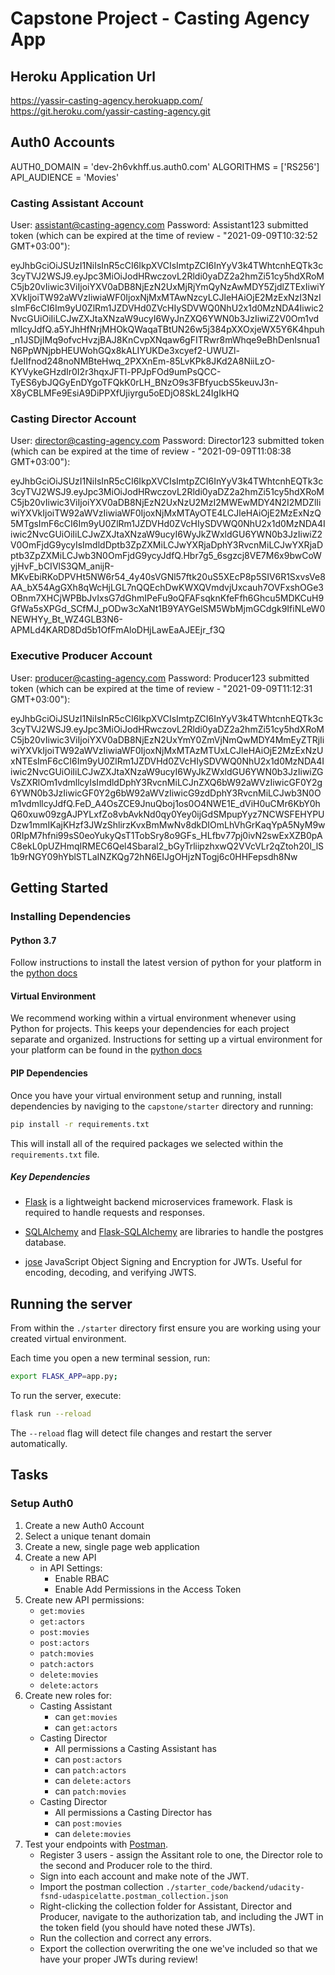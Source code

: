# Capstone Project - Casting Agency App

## Heroku Application Url

https://yassir-casting-agency.herokuapp.com/ 
https://git.heroku.com/yassir-casting-agency.git

## Auth0 Accounts

AUTH0_DOMAIN = 'dev-2h6vkhff.us.auth0.com'
ALGORITHMS = ['RS256']
API_AUDIENCE = 'Movies'

### Casting Assistant Account

User: assistant@casting-agency.com
Password: Assistant123
submitted token (which can be expired at the time of review - "2021-09-09T10:32:52 GMT+03:00"):

eyJhbGciOiJSUzI1NiIsInR5cCI6IkpXVCIsImtpZCI6InYyV3k4TWhtcnhEQTk3c3cyTVJ2WSJ9.eyJpc3MiOiJodHRwczovL2Rldi0yaDZ2a2hmZi51cy5hdXRoMC5jb20vIiwic3ViIjoiYXV0aDB8NjEzN2UxMjRjYmQyNzAwMDY5ZjdlZTExIiwiYXVkIjoiTW92aWVzIiwiaWF0IjoxNjMxMTAwNzcyLCJleHAiOjE2MzExNzI3NzIsImF6cCI6Im9yU0ZlRm1JZDVHd0ZVcHIySDVWQ0NhU2x1d0MzNDA4Iiwic2NvcGUiOiIiLCJwZXJtaXNzaW9ucyI6WyJnZXQ6YWN0b3JzIiwiZ2V0Om1vdmllcyJdfQ.a5YJhHfNrjMHOkQWaqaTBtUN26w5j384pXXOxjeWX5Y6K4hpuh_n1JSDjIMq9ofvcHvzjBAJ8KnCvpXNqaw6gFITRwr8mWhqe9eBhDenIsnua1N6PpWNjpbHEUWohGQx8kALIYUKDe3xcyef2-UWUZl-fJeIIfnod248noNMBteHwq_2PXXnEm-85LvKPk8JKd2A8NiiLzO-KYVykeGHzdIr0I2r3hqxJFTl-PPJpFOd9umPsQCC-TyES6ybJQGyEnDYgoTFQkK0rLH_BNzO9s3FBfyucbS5keuvJ3n-X8yCBLMFe9EsiA9DiPPXfUjiyrgu5oEDjO8SkL24IgIkHQ

### Casting Director Account

User: director@casting-agency.com
Password: Director123
submitted token (which can be expired at the time of review - "2021-09-09T11:08:38 GMT+03:00"):

eyJhbGciOiJSUzI1NiIsInR5cCI6IkpXVCIsImtpZCI6InYyV3k4TWhtcnhEQTk3c3cyTVJ2WSJ9.eyJpc3MiOiJodHRwczovL2Rldi0yaDZ2a2hmZi51cy5hdXRoMC5jb20vIiwic3ViIjoiYXV0aDB8NjEzN2UxNzU2MzI2MWEwMDY4N2I2MDZlIiwiYXVkIjoiTW92aWVzIiwiaWF0IjoxNjMxMTAyOTE4LCJleHAiOjE2MzExNzQ5MTgsImF6cCI6Im9yU0ZlRm1JZDVHd0ZVcHIySDVWQ0NhU2x1d0MzNDA4Iiwic2NvcGUiOiIiLCJwZXJtaXNzaW9ucyI6WyJkZWxldGU6YWN0b3JzIiwiZ2V0OmFjdG9ycyIsImdldDptb3ZpZXMiLCJwYXRjaDphY3RvcnMiLCJwYXRjaDptb3ZpZXMiLCJwb3N0OmFjdG9ycyJdfQ.Hbr7g5_6sgzcj8VE7M6x9bwCoWyjHvF_bCIVlS3QM_anijR-MKvEbiRKoDPVHt5NW6r54_4y40sVGNl57ftk20uS5XEcP8p5SIV6R1SxvsVe8AA_bX54AgGXh8qWcHjLGL7nQQEchDwKWXQVmdvjUxcauh7OVFxshOGe3OBnm7XHCjWPBbJvIxsG7dGhmIPeFu9oQFAFsqknKfeFfh6Ghcu5MDKCuH9GfWa5sXPGd_SCfMJ_pODw3cXaNt1B9YAYGelSM5WbMjmGCdgk9IfiNLeW0NEWHYy_Bt_WZ4GLB3N6-APMLd4KARD8Dd5b1OfFmAloDHjLawEaAJEEjr_f3Q

### Executive Producer Account

User: producer@casting-agency.com
Password: Producer123
submitted token (which can be expired at the time of review - "2021-09-09T11:12:31 GMT+03:00"):

eyJhbGciOiJSUzI1NiIsInR5cCI6IkpXVCIsImtpZCI6InYyV3k4TWhtcnhEQTk3c3cyTVJ2WSJ9.eyJpc3MiOiJodHRwczovL2Rldi0yaDZ2a2hmZi51cy5hdXRoMC5jb20vIiwic3ViIjoiYXV0aDB8NjEzN2UxYmY0ZmVjNmQwMDY4MmEyZTRjIiwiYXVkIjoiTW92aWVzIiwiaWF0IjoxNjMxMTAzMTUxLCJleHAiOjE2MzExNzUxNTEsImF6cCI6Im9yU0ZlRm1JZDVHd0ZVcHIySDVWQ0NhU2x1d0MzNDA4Iiwic2NvcGUiOiIiLCJwZXJtaXNzaW9ucyI6WyJkZWxldGU6YWN0b3JzIiwiZGVsZXRlOm1vdmllcyIsImdldDphY3RvcnMiLCJnZXQ6bW92aWVzIiwicGF0Y2g6YWN0b3JzIiwicGF0Y2g6bW92aWVzIiwicG9zdDphY3RvcnMiLCJwb3N0Om1vdmllcyJdfQ.FeD_A4OsZCE9JnuQboj1os0O4NWE1E_dViH0uCMr6KbY0hQ60xuw09zgAJPYLxfZo8vbAvkNd0qy0Yey0ijGdSMpupYyz7NCWSFEHYPUDzw1mmIKajKHzf3JWzShlirzKvxBmMwNv8dkDIOmLhVhGrKaqYpA5NyM9w0RIpM7hfni99sS0eoYukyQsT1TobSry8o9GFs_HLfbv77pj0ivN2swExXZB0pAC8ekL0pUZHmqIRMEC6Qel4Sbaral2_bGyTrliipzhxwQ2VVcVLr2qZtoh20l_lS1b9rNGY09hYblSTLaINZKQg72hN6EIJgOHjzNTogj6c0HHFepsdh8Nw

## Getting Started

### Installing Dependencies

#### Python 3.7

Follow instructions to install the latest version of python for your platform in the [python docs](https://docs.python.org/3/using/unix.html#getting-and-installing-the-latest-version-of-python)

#### Virtual Environment

We recommend working within a virtual environment whenever using Python for projects. This keeps your dependencies for each project separate and organized. Instructions for setting up a virtual environment for your platform can be found in the [python docs](https://packaging.python.org/guides/installing-using-pip-and-virtual-environments/)

#### PIP Dependencies

Once you have your virtual environment setup and running, install dependencies by naviging to the `capstone/starter` directory and running:

```bash
pip install -r requirements.txt
```

This will install all of the required packages we selected within the `requirements.txt` file.

##### Key Dependencies

- [Flask](http://flask.pocoo.org/) is a lightweight backend microservices framework. Flask is required to handle requests and responses.

- [SQLAlchemy](https://www.sqlalchemy.org/) and [Flask-SQLAlchemy](https://flask-sqlalchemy.palletsprojects.com/en/2.x/) are libraries to handle the postgres database. 

- [jose](https://python-jose.readthedocs.io/en/latest/) JavaScript Object Signing and Encryption for JWTs. Useful for encoding, decoding, and verifying JWTS.

## Running the server

From within the `./starter` directory first ensure you are working using your created virtual environment.

Each time you open a new terminal session, run:

```bash
export FLASK_APP=app.py;
```

To run the server, execute:

```bash
flask run --reload
```

The `--reload` flag will detect file changes and restart the server automatically.

## Tasks

### Setup Auth0

1. Create a new Auth0 Account
2. Select a unique tenant domain
3. Create a new, single page web application
4. Create a new API
   - in API Settings:
     - Enable RBAC
     - Enable Add Permissions in the Access Token
5. Create new API permissions:
   - `get:movies`
   - `get:actors`
   - `post:movies`
   - `post:actors`
   - `patch:movies`
   - `patch:actors`
   - `delete:movies`
   - `delete:actors`
6. Create new roles for:
   - Casting Assistant
     - can `get:movies`
     - can `get:actors`
   - Casting Director
     - All permissions a Casting Assistant has
     - can `post:actors`
     - can `patch:actors`
     - can `delete:actors`
     - can `patch:movies`
   - Casting Director
     - All permissions a Casting Director has
     - can `post:movies`
     - can `delete:movies`
7. Test your endpoints with [Postman](https://getpostman.com).
   - Register 3 users - assign the Assitant role to one, the Director role to the second and Producer role to the third.
   - Sign into each account and make note of the JWT.
   - Import the postman collection `./starter_code/backend/udacity-fsnd-udaspicelatte.postman_collection.json`
   - Right-clicking the collection folder for Assistant, Director and Producer, navigate to the authorization tab, and including the JWT in the token field (you should have noted these JWTs).
   - Run the collection and correct any errors.
   - Export the collection overwriting the one we've included so that we have your proper JWTs during review!

